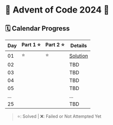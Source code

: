 # 🎄 Advent of Code 2024 🎄

## 🗓️ Calendar Progress

| Day | Part 1 ⭐ | Part 2 ⭐ | Details            |
|-----|---------|----------|--------------------|
| 01  | ⭐        | ⭐        | [Solution](./Day01.cs) |
| 02  |         |          | TBD                |
| 03  |         |          | TBD                |
| 04  |         |          | TBD                |
| 05  |         |          | TBD                |
| ... |         |          | ...                |
| 25  |         |          | TBD                |

> ⭐: Solved | ❌: Failed or Not Attempted Yet

